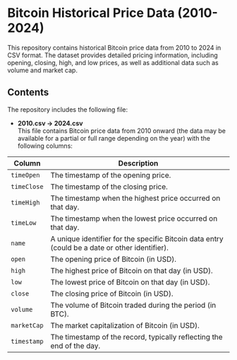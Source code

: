 # Bitcoin Historical Price Data (2010-2024)

This repository contains historical Bitcoin price data from 2010 to 2024 in CSV format. The dataset provides detailed pricing information, including opening, closing, high, and low prices, as well as additional data such as volume and market cap.

## Contents

The repository includes the following file:

- **2010.csv -> 2024.csv**  
  This file contains Bitcoin price data from 2010 onward (the data may be available for a partial or full range depending on the year) with the following columns:

| Column      | Description |
|-------------|-------------|
| `timeOpen`  | The timestamp of the opening price. |
| `timeClose` | The timestamp of the closing price. |
| `timeHigh`  | The timestamp when the highest price occurred on that day. |
| `timeLow`   | The timestamp when the lowest price occurred on that day. |
| `name`      | A unique identifier for the specific Bitcoin data entry (could be a date or other identifier). |
| `open`      | The opening price of Bitcoin (in USD). |
| `high`      | The highest price of Bitcoin on that day (in USD). |
| `low`       | The lowest price of Bitcoin on that day (in USD). |
| `close`     | The closing price of Bitcoin (in USD). |
| `volume`    | The volume of Bitcoin traded during the period (in BTC). |
| `marketCap` | The market capitalization of Bitcoin (in USD). |
| `timestamp` | The timestamp of the record, typically reflecting the end of the day. |
